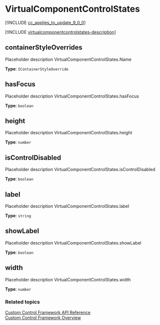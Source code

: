 # VirtualComponentControlStates


[!INCLUDE [cc_applies_to_update_9_0_0](../../../includes/cc_applies_to_update_9_0_0.md)]

[!INCLUDE [virtualcomponentcontrolstates-description](includes/virtualcomponentcontrolstates-description.md)]


## containerStyleOverrides

Placeholder description VirtualComponentControlStates.Name
<!--  TODO: Add this type -->
**Type**: `IContainerStyleOverride`

## hasFocus

Placeholder description VirtualComponentControlStates.hasFocus

**Type**: `boolean`

## height

Placeholder description VirtualComponentControlStates.height

**Type**: `number`

## isControlDisabled

Placeholder description VirtualComponentControlStates.isControlDisabled

**Type**: `boolean`

## label

Placeholder description VirtualComponentControlStates.label

**Type**: `string`

## showLabel

Placeholder description VirtualComponentControlStates.showLabel

**Type**: `boolean`

## width

Placeholder description VirtualComponentControlStates.width

**Type**: `number`



### Related topics

[Custom Control Framework API Reference](index.md)<br />
[Custom Control Framework Overview](../custom-control-framework-overview.md)